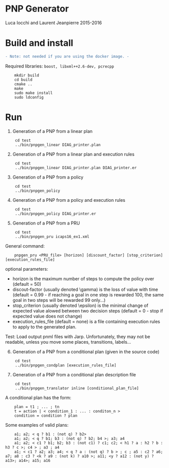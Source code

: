 # PNP Generator

Luca Iocchi and Laurent Jeanpierre 2015-2016

# Build and install

```diff
- Note: not needed if you are using the docker image. -
```

Required libraries: `boost, libxml++2.6-dev, pcrecpp`

        mkdir build
        cd build
        cmake ..
        make
        sudo make install
        sudo ldconfig


# Run

1) Generation of a PNP from a linear plan

        cd test
        ../bin/pnpgen_linear DIAG_printer.plan

2) Generation of a PNP from a linear plan and execution rules

        cd test
        ../bin/pnpgen_linear DIAG_printer.plan DIAG_printer.er
 
3) Generation of a PNP from a policy

        cd test
        ../bin/pnpgen_policy
  
4) Generation of a PNP from a policy and execution rules
 
        cd test
        ../bin/pnpgen_policy DIAG_printer.er
  
5) Generation of a PNP from a PRU

        cd test
        ../bin/pnpgen_pru icaps16_ex1.xml

  General command:
   
        pnpgen_pru <PRU_file> [horizon] [discount_factor] [stop_criterion] [execution_rules_file]
    
  optional parameters:
  - horizon is the maximum number of steps to compute the policy over (default = 50)
  - discout-factor (usually denoted \gamma) is the loss of value with time (default = 0.99 - if reaching a goal in one step is rewarded 100, the same goal in two steps will be rewarded 99 only...)
  - stop_criterion (usually denoted \epsilon) is the minimal change of expected value alowed between two decision steps (default = 0 - stop if expected value does not change)
  - execution_rules_file (default = none) is a file containing execution rules to apply to the generated plan.

Test: 
    Load output pnml files with Jarp.
    Unfortunately, they may not be readable, unless you move some places, transitions, labels...


6) Generation of a PNP from a conditional plan (given in the source code)

        cd test
        ../bin/pnpgen_condplan [execution_rules_file]
  
7) Generation of a PNP from a conditional plan description file

        cd test
        ../bin/pnpgen_translator inline [conditional_plan_file]

A conditional plan has the form:

        plan = t1 ; ... ; tn
        t = action | < condition_1 : ... : conditon_n >
        condition = condition ? plan
    
Some examples of valid plans:

        a1; a2; < q ? b1 : (not q) ? b2>
        a1; a2; < q ? b1; b3 : (not q) ? b2; b4 >; a3; a4
        a1; a2; < c1 ? b1; b2; b3 : (not c1) ? c1; c2; < h1 ? a : h2 ? b : h3 ? c >; c4 > ; a3 ; a4
        a1; < c1 ? a2; a3; a4; < q ? a : (not q) ? b > ; c ; a5 : c2 ? a6; a7; a8 : c3 ? <k ? a9 : (not k) ? a10 >; a11; <y ? a12 : (not y) ? a13>; a14>; a15; a16


